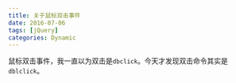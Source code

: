 ```yaml
---
title: 关于鼠标双击事件
date: 2016-07-06
tags: [jQuery]
categories: Dynamic
---
```


鼠标双击事件，我一直以为双击是`dbclick`。今天才发现双击命令其实是`dblclick`。